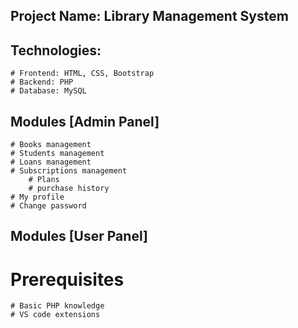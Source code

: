 ## Project Name: Library Management System

## Technologies:

    # Frontend: HTML, CSS, Bootstrap
    # Backend: PHP
    # Database: MySQL

## Modules [Admin Panel]

    # Books management
    # Students management
    # Loans management
    # Subscriptions management
        # Plans
        # purchase history
    # My profile
    # Change password

## Modules [User Panel]

 

# Prerequisites

    # Basic PHP knowledge
    # VS code extensions
    
      